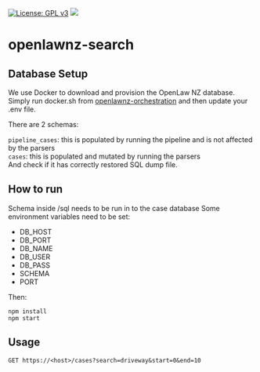 [![License: GPL v3](https://img.shields.io/badge/License-GPLv3-blue.svg)](https://www.gnu.org/licenses/gpl-3.0)
![](https://badgen.net/dependabot/openlawnz/openlawnz-search/207661744=?icon=dependabot)
<!-- ![Build Status](https://codebuild.ap-southeast-2.amazonaws.com/badges?uuid=eyJlbmNyeXB0ZWREYXRhIjoieHdwOE9FK3NmcWlQMVZ5cUZMVXNKUkhEaC9YM1o2U01uL3JvRis0ektITXAyZFNPdU9vb0kyRkFEc3k0VVNFY0FZcDUzY3BiZDhpOGpUQ2hrM2lnSmJBPSIsIml2UGFyYW1ldGVyU3BlYyI6IndsL0MxOWg1THN3c2JDQU8iLCJtYXRlcmlhbFNldFNlcmlhbCI6MX0%3D&branch=staging) -->

# openlawnz-search

## Database Setup
We use Docker to download and provision the OpenLaw NZ database. Simply run docker.sh from [openlawnz-orchestration](https://github.com/openlawnz/openlawnz-orchestration) and then update your .env file.

There are 2 schemas:

`pipeline_cases`: this is populated by running the pipeline and is not affected by the parsers  
`cases`: this is populated and mutated by running the parsers  
And check if it has correctly restored SQL dump file.

## How to run
Schema inside /sql needs to be run in to the case database
Some environment variables need to be set:
* DB_HOST
* DB_PORT
* DB_NAME
* DB_USER
* DB_PASS
* SCHEMA
* PORT

Then:
```
npm install
npm start
```

## Usage
```
GET https://<host>/cases?search=driveway&start=0&end=10
```
